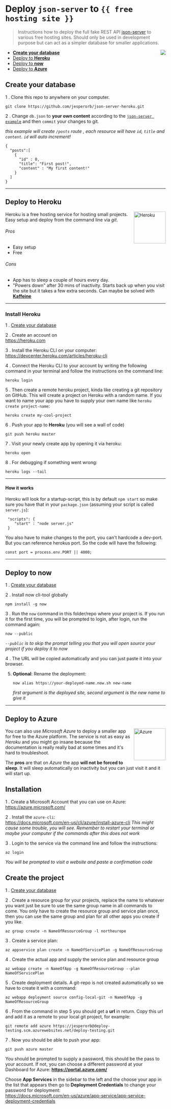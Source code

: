 Deploy `json-server` to `{{ free hosting site }}`
=================================================

> Instructions how to deploy the full fake REST API
> [json-server](https://github.com/typicode/json-server) to various free
> hosting sites. Should only be used in development purpose but can act
> as a simpler database for smaller applications.

<img src="https://raw.githubusercontent.com/typicode/json-server/master/src/server/public/images/json.png" align="right">

-   [**Create your database**](#create-your-database)
-   [Deploy to **Heroku**](#deploy-to-heroku)
-   [Deploy to **now**](#deploy-to-now)
-   [Deploy to **Azure**](#deploy-to-azure)

Create your database
--------------------

1 . Clone this repo to anywhere on your computer.

``` {.bash}
git clone https://github.com/jesperorb/json-server-heroku.git
```

2 . Change `db.json` to **your own content** according to the
[`json-server example`](https://github.com/typicode/json-server#example)
and then `commit` your changes to git.

*this example will create `/posts` route , each resource will have `id`,
`title` and `content`. `id` will auto increment!*

``` {.json}
{
  "posts":[
    {
      "id" : 0,
      "title": "First post!",
      "content" : "My first content!"
    }
  ]
}
```

* * * * *

Deploy to **Heroku**
--------------------

<img align="right" width="100px" height="auto" src="https://cdn.worldvectorlogo.com/logos/heroku.svg" alt="Heroku">

Heroku is a free hosting service for hosting small projects. Easy setup
and deploy from the command line via *git*.

###### Pros

-   Easy setup
-   Free

###### Cons

-   App has to sleep a couple of hours every day.
-   "Powers down" after 30 mins of inactivity. Starts back up when you
    visit the site but it takes a few extra seconds. Can maybe be solved
    with [**Kaffeine**](http://kaffeine.herokuapp.com/)

* * * * *

### Install Heroku

1 . [Create your database](#create-your-database)

2 . Create an account on <br/><https://heroku.com>

3 . Install the Heroku CLI on your computer:
<br/><https://devcenter.heroku.com/articles/heroku-cli>

4 . Connect the Heroku CLI to your account by writing the following
command in your terminal and follow the instructions on the command
line:

``` {.bash}
heroku login
```

5 . Then create a remote heroku project, kinda like creating a git
repository on GitHub. This will create a project on Heroku with a random
name. If you want to name your app you have to supply your own name like
`heroku create project-name`:

``` {.bash}
heroku create my-cool-project
```

6 . Push your app to **Heroku** (you will see a wall of code)

``` {.bash}
git push heroku master
```

7 . Visit your newly create app by opening it via heroku:

``` {.bash}
heroku open
```

8 . For debugging if something went wrong:

``` {.bash}
heroku logs --tail
```

* * * * *

#### How it works

Heroku will look for a startup-script, this is by default `npm start` so
make sure you have that in your `package.json` (assuming your script is
called `server.js`):

``` {.json}
 "scripts": {
    "start" : "node server.js"
 }
```

You also have to make changes to the port, you can't hardcode a
dev-port. But you can reference herokus port. So the code will have the
following:

``` {.js}
const port = process.env.PORT || 4000;
```

* * * * *

Deploy to **now**
-----------------

1 . [Create your database](#create-your-database)

2 . Install now cli-tool globally

``` {.bash}
npm install -g now
```

3 . Run the `now` command in this folder/repo where your project is. If
you run it for the first time, you will be prompted to login, after
login, run the command again:

    now --public

*`--public` is to skip the prompt telling you that you will open source
your project if you deploy it to now*

4 . The URL will be copied automatically and you can just paste it into
your browser.

5.  **Optional**: Rename the deployment:

    ``` {.bash}
    now alias https://your-deployed-name.now.sh new-name
    ```

    *first argument is the deployed site, second argument is the new
    name to give it*

* * * * *

Deploy to **Azure**
-------------------

<img align="right" width="100px" height="auto" src="https://docs.microsoft.com/en-us/azure/media/index/azure-germany.svg" alt="Azure">

You can also use *Microsoft Azure* to deploy a smaller app for free to
the Azure platform. The service is not as easy as *Heroku* and you might
go insane because the documentation is really really bad at some times
and it's hard to troubleshoot.

The **pros** are that on *Azure* the app **will not be forced to
sleep**. It will sleep automatically on inactivity but you can just
visit it and it will start up.

Installation
------------

1 . Create a Microsoft Account that you can use on Azure: </br>
https://azure.microsoft.com/

2 . Install the `azure-cli`: <br/>
https://docs.microsoft.com/en-us/cli/azure/install-azure-cli *This might
cause some trouble, you will see. Remember to restart your terminal or
maybe your computer if the commands after this does not work*

3 . Login to the service via the command line and follow the
instructions: </br>

``` {.bash}
az login
```

*You will be prompted to visit a website and paste a confirmation code*

Create the project
------------------

1 . [Create your database](#create-your-database)

2 . Create a resource group for your projects, replace the name to
whatever you want just be sure to use the same group name in all
commands to come. You only have to create the resource group and service
plan once, then you can use the same group and plan for all other apps
you create if you like.

``` {.bash}
az group create -n NameOfResourceGroup -l northeurope
```

3 . Create a service plan:

    az appservice plan create -n NameOfServicePlan -g NameOfResourceGroup

4 . Create the actual app and supply the service plan and resource group

``` {.bash}
az webapp create -n NameOfApp -g NameOfResourceGroup --plan NameOfServicePlan
```

5 . Create deployment details. A git-repo is not created automatically
so we have to create it with a command:

``` {.bash}
az webapp deployment source config-local-git -n NameOfApp -g NameOfResourceGroup
```

6 . From the command in step 5 you should get a **url** in return. Copy
this url and add it as a remote to your local git project, for example:

``` {.bash}
git remote add azure https://jesperorb@deploy-testing.scm.azurewebsites.net/deploy-testing.git
```

7 . Now you should be able to push your app:

``` {.bash}
git push azure master
```

You should be prompted to supply a password, this should be the pass to
your account. If not, you can choose a different password at your
Dashboard for Azure: **<https://portal.azure.com/>**

Choose **App Services** in the sidebar to the left and the choose your
app in the list that appears then go to **Deployment Credentials** to
change your password for deployment:<br>
https://docs.microsoft.com/en-us/azure/app-service/app-service-deployment-credentials
